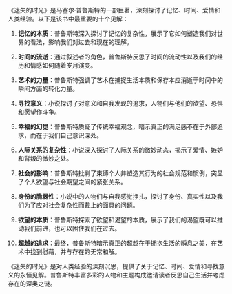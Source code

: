 《迷失的时光》是马塞尔·普鲁斯特的一部巨著，深刻探讨了记忆、时间、爱情和人类经验。以下是该书中最重要的十个见解：

1. **记忆的本质**：普鲁斯特深入探讨了记忆的复杂性，展示了它如何塑造我们对世界的看法，影响我们对过去和现在的理解。

2. **时间的流逝**：通过叙述者的角色，普鲁斯特反思了时间的流动性以及我们的经历和情感如何随着岁月演变。

3. **艺术的力量**：普鲁斯特强调了艺术在捕捉生活本质和保存本应消逝于时间中的瞬间方面的转化力量。

4. **寻找意义**：小说探讨了对意义和自我发现的追求，人物们与他们的欲望、恐惧和愿望作斗争。

5. **幸福的幻觉**：普鲁斯特质疑了传统幸福观念，暗示真正的满足感不在于外部追求，而在于我们自己意识深处。

6. **人际关系的复杂性**：小说深入探讨了人际关系的微妙动态，揭示了爱情、嫉妒和背叛的微妙之处。

7. **社会的影响**：普鲁斯特批判了束缚个人并塑造其行为的社会规范和惯例，突显了个人欲望与社会期望之间的紧张关系。

8. **身份的脆弱性**：小说中的人物们与自我感觉挣扎，探讨了身份、真实性以及我们为了应对社会复杂性而戴上的面具的问题。

9. **欲望的本质**：普鲁斯特探索了欲望和渴望的本质，展示了我们的渴望既可以推动我们前进，也可以困住我们在过去。

10. **超越的追求**：最终，普鲁斯特暗示真正的超越在于拥抱生活的瞬息之美，在艺术中找到慰藉，并与存在的无常和解。

《迷失的时光》是对人类经验的深刻沉思，提供了关于记忆、时间、爱情和寻找意义的永恒见解。普鲁斯特丰富多彩的人物和主题构成邀请读者反思自己生活并考虑存在的深奥之谜。